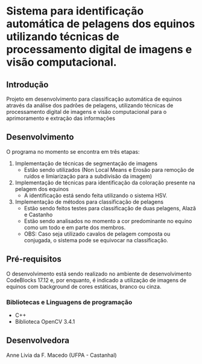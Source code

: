 # Sistema para identificação automática de pelagens dos equinos utilizando técnicas de processamento digital de imagens e visão computacional.

## Introdução

Projeto em desenvolvimento para classificação automática de equinos através da análise dos padrões de pelagens, utilizando técnicas de processamento digital de imagens e visão computacional para o aprimoramento e extração das informações

## Desenvolvimento
O programa no momento se encontra em três etapas:
1. Implementação de técnicas de segmentação de imagens
    * Estão sendo utilizados (Non Local Means e Erosão para remoção de ruídos e limiarização para a subdivisão da imagem)
2. Implementação de técnicas para identificação da coloração presente na pelagem dos equinos
    * A identificação está sendo feita utilizando o sistema HSV.
3. Implementação de métodos para classificação de pelagens
    * Estão sendo feitos testes para classificação de duas pelagens, Alazã e Castanho
    * Estão sendo analisados no momento a cor predominante no equino como um todo e em parte dos membros.
    * OBS: Caso seja utilizado cavalos de pelagem composta ou conjugada, o sistema pode se equivocar na classificação.
## Pré-requisitos

O desenvolvimento está sendo realizado no ambiente de desenvolvimento CodeBlocks 17.12 e, por enquanto, é indicado a utilização de imagens de equinos com background de cores estáticas, branco ou cinza.

### Bibliotecas e Linguagens de programação
* C++
* Biblioteca OpenCV 3.4.1

## Desenvolvedora
Anne Livia da F. Macedo (UFPA - Castanhal)
